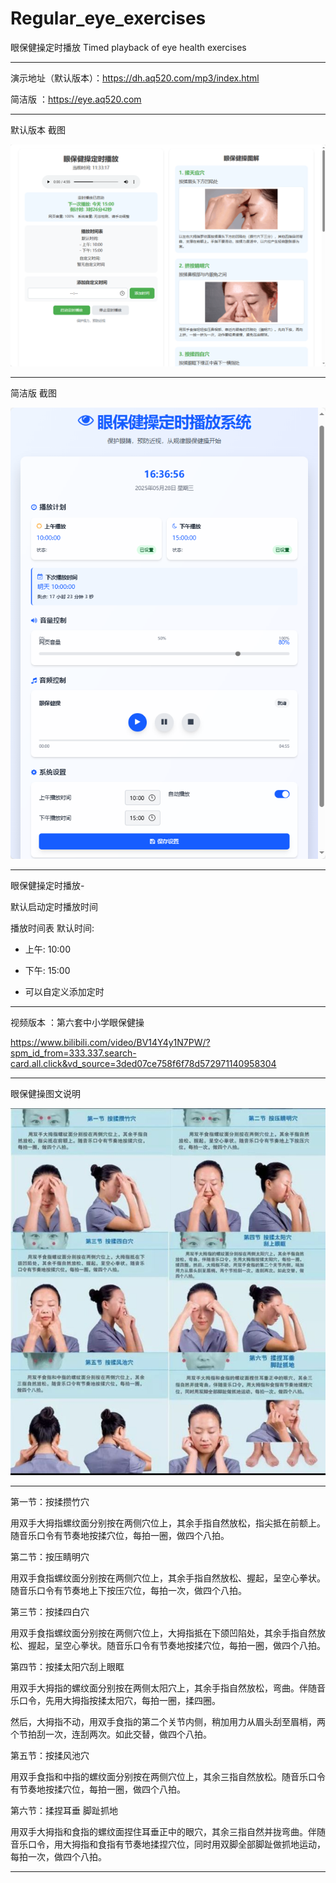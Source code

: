 # Regular_eye_exercises

眼保健操定时播放 Timed playback of eye health exercises

-----------------------

演示地址（默认版本）：https://dh.aq520.com/mp3/index.html 


简洁版 ：https://eye.aq520.com

-----------------------
默认版本 截图

<img src="https://raw.githubusercontent.com/mickeywaley/Regular_eye_exercises/refs/heads/main/1.png" alt="Mobile wallpaper"   />

-----------------------

简洁版 截图

<img src="https://raw.githubusercontent.com/mickeywaley/Regular_eye_exercises/refs/heads/main/%E7%AE%80%E6%B4%81%E7%89%88%E7%9C%BC%E4%BF%9D%E5%81%A5%E6%93%8D/1.png" alt="Mobile wallpaper"   />

-----------------------


眼保健操定时播放-

默认启动定时播放时间

播放时间表
默认时间:
- 上午: 10:00
- 下午: 15:00

- 可以自定义添加定时

-------------------

视频版本 ：第六套中小学眼保健操

https://www.bilibili.com/video/BV14Y4y1N7PW/?spm_id_from=333.337.search-card.all.click&vd_source=3ded07ce758f6f78d572971140958304

-------------------

眼保健操图文说明

<img src="https://raw.githubusercontent.com/mickeywaley/Regular_eye_exercises/refs/heads/main/2.jpg" alt="Mobile wallpaper"   />

------------------- 

第一节：按揉攒竹穴

用双手大拇指螺纹面分别按在两侧穴位上，其余手指自然放松，指尖抵在前额上。随音乐口令有节奏地按揉穴位，每拍一圈，做四个八拍。

第二节：按压睛明穴

用双手食指螺纹面分别按在两侧穴位上，其余手指自然放松、握起，呈空心拳状。随音乐口令有节奏地上下按压穴位，每拍一次，做四个八拍。

第三节：按揉四白穴

用双手食指螺纹面分别按在两侧穴位上，大拇指抵在下颌凹陷处，其余手指自然放松、握起，呈空心拳状。随音乐口令有节奏地按揉穴位，每拍一圈，做四个八拍。

第四节：按揉太阳穴刮上眼眶

用双手大拇指的螺纹面分别按在两侧太阳穴上，其余手指自然放松，弯曲。伴随音乐口令，先用大拇指按揉太阳穴，每拍一圈，揉四圈。

然后，大拇指不动，用双手食指的第二个关节内侧，稍加用力从眉头刮至眉梢，两个节拍刮一次，连刮两次。如此交替，做四个八拍。

第五节：按揉风池穴

用双手食指和中指的螺纹面分别按在两侧穴位上，其余三指自然放松。随音乐口令有节奏地按揉穴位，每拍一圈，做四个八拍。

第六节：揉捏耳垂 脚趾抓地

用双手大拇指和食指的螺纹面捏住耳垂正中的眼穴，其余三指自然并拢弯曲。伴随音乐口令，用大拇指和食指有节奏地揉捏穴位，同时用双脚全部脚趾做抓地运动，每拍一次，做四个八拍。　

--------------------------------
